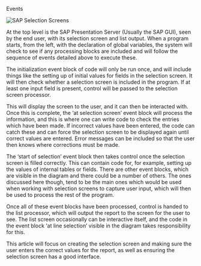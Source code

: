 Events

![SAP Selection Screens](http://www.saptraininghq.com/wp-content/uploads/2014/02/clip_image002_thumb.gif)



At the top level is the SAP Presentation Server (Usually the SAP GUI), seen by the end user, with its selection screen and list output. When a program starts, from the left, with the declaration of global variables, the system will check to see if any processing blocks are included and will follow the sequence of events detailed above to execute these.

The initialization event block of code will only be run once, and will include things like the setting up of initial values for fields in the selection screen. It will then check whether a selection screen is included in the program. If at least one input field is present, control will be passed to the selection screen processor.

This will display the screen to the user, and it can then be interacted with. Once this is complete, the ‘at selection screen’ event block will process the information, and this is where one can write code to check the entries which have been made. If incorrect values have been entered, the code can catch these and can force the selection screen to be displayed again until correct values are entered. Error messages can be included so that the user then knows where corrections must be made.

The ‘start of selection’ event block then takes control once the selection screen is filled correctly. This can contain code for, for example, setting up the values of internal tables or fields. There are other event blocks, which are visible in the diagram and there could be a number of others. The ones discussed here though, tend to be the main ones which would be used when working with selection screens to capture user input, which will then be used to process the rest of the program.

Once all of these event blocks have been processed, control is handed to the list processor, which will output the report to the screen for the user to see. The list screen occasionally can be interactive itself, and the code in the event block ‘at line selection’ visible in the diagram takes responsibility for this.

This article will focus on creating the selection screen and making sure the user enters the correct values for the report, as well as ensuring the selection screen has a good interface.